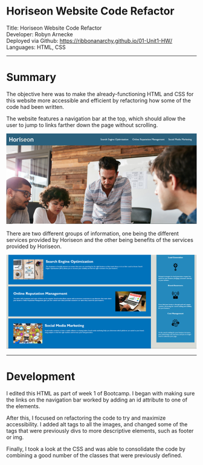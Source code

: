 # Horiseon Website Code Refactor

Title: Horiseon Website Code Refactor  
Developer: Robyn Arnecke  
Deployed via Github: https://ribbonanarchy.github.io/01-Unit1-HW/   
Languages: HTML, CSS   

---

# Summary

The objective here was to make the already-functioning HTML and CSS for this website more accessible and efficient by refactoring how some of the code had been written. 

The website features a navigation bar at the top, which should allow the user to jump to links farther down the page without scrolling. 

![This is a picture of the site featuring the navigation bar.](assets/images/nav-bar-example.PNG?raw=true)

There are two different groups of information, one being the different services provided by Horiseon and the other being benefits of the services provided by Horiseon. 

![This is a picture of the two groups of information and the way they are differently styled.](assets/images/info-example.PNG?raw=true)

---

# Development

I edited this HTML as part of week 1 of Bootcamp. I began with making sure the links on the navigation bar worked by adding an id attribute to one of the elements. 

After this, I focused on refactoring the code to try and maximize accessibility. I added alt tags to all the images, and changed some of the tags that were previously divs to more descriptive elements, such as footer or img. 

Finally, I took a look at the CSS and was able to consolidate the code by combining a good number of the classes that were previously defined. 
